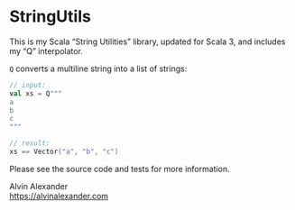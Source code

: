 StringUtils
===========

This is my Scala “String Utilities” library, 
updated for Scala 3, and includes my “Q” interpolator.

`Q` converts a multiline string into a list of strings:

```scala
// input:
val xs = Q"""
a
b
c
"""

// result:
xs == Vector("a", "b", "c")
```

Please see the source code and tests for more
information.

Alvin Alexander    
https://alvinalexander.com

